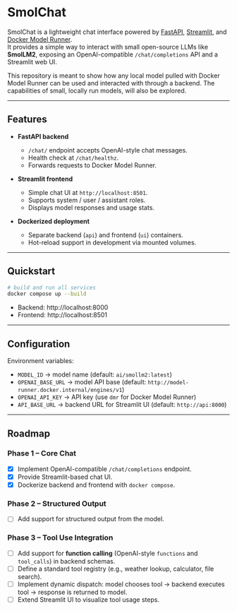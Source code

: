 # SmolChat

SmolChat is a lightweight chat interface powered by [FastAPI](https://fastapi.tiangolo.com/), [Streamlit](https://streamlit.io/), and [Docker Model Runner](https://github.com/docker-model-runner).  
It provides a simple way to interact with small open-source LLMs like **SmolLM2**, exposing an OpenAI-compatible `/chat/completions` API and a Streamlit web UI.

This repository is meant to show how any local model pulled with Docker Model Runner can be used and interacted with through a backend. The capabilities of small, locally run models, will also be explored.

---

## Features
- **FastAPI backend**  
  - `/chat/` endpoint accepts OpenAI-style chat messages.  
  - Health check at `/chat/healthz`.  
  - Forwards requests to Docker Model Runner.

- **Streamlit frontend**  
  - Simple chat UI at `http://localhost:8501`.  
  - Supports system / user / assistant roles.  
  - Displays model responses and usage stats.

- **Dockerized deployment**  
  - Separate backend (`api`) and frontend (`ui`) containers.  
  - Hot-reload support in development via mounted volumes.

---

## Quickstart

```bash
# build and run all services
docker compose up --build
```

- Backend: http://localhost:8000  
- Frontend: http://localhost:8501  

---

## Configuration

Environment variables:
- `MODEL_ID` → model name (default: `ai/smollm2:latest`)  
- `OPENAI_BASE_URL` → model API base (default: `http://model-runner.docker.internal/engines/v1`)  
- `OPENAI_API_KEY` → API key (use `dmr` for Docker Model Runner)  
- `API_BASE_URL` → backend URL for Streamlit UI (default: `http://api:8000`)  

---

## Roadmap

### Phase 1 – Core Chat  
- [x] Implement OpenAI-compatible `/chat/completions` endpoint.  
- [x] Provide Streamlit-based chat UI.  
- [x] Dockerize backend and frontend with `docker compose`.

### Phase 2 – Structured Output
- [ ] Add support for structured output from the model.

### Phase 3 – Tool Use Integration  
- [ ] Add support for **function calling** (OpenAI-style `functions` and `tool_calls`) in backend schemas.  
- [ ] Define a standard tool registry (e.g., weather lookup, calculator, file search).  
- [ ] Implement dynamic dispatch: model chooses tool → backend executes tool → response is returned to model.  
- [ ] Extend Streamlit UI to visualize tool usage steps.
